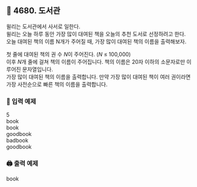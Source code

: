 ## 🏁 4680. 도서관
윌리는 도서관에서 사서로 일한다.
<br>윌리는 오늘 하루 동안 가장 많이 대여된 책을 오늘의 추천 도서로 선정하려고 한다.
<br>오늘 대여된 책의 이름 N개가 주어질 때, 가장 많이 대여된 책의 이름을 출력해보자.

첫 줄에 대여된 책의 권 수 $N$이 주어진다. ($N$ ≤ 100,000)
<br>이후 $N$개 줄에 걸쳐 책의 이름이 주어집니다. 책의 이름은 20자 이하의 소문자로만 이루어진 문자열입니다.
<br>가장 많이 대여된 책의 이름을 출력합니다. 만약 가장 많이 대여된 책이 여러 권이라면 가장 사전순으로 빠른 책의 이름을 출력합니다.

### 📝 입력 예제
5<br>
book<br>
book<br>
goodbook<br>
badbook<br>
goodbook

### 🖨️ 출력 예제
book

